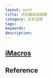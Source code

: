 ```yaml
---
layout: post
title: 浏览器自动按键
category: 左右互搏
tags: 
keywords: 
description: 
---
```


## [iMacros](https://imacros.net/download/)

## Reference

